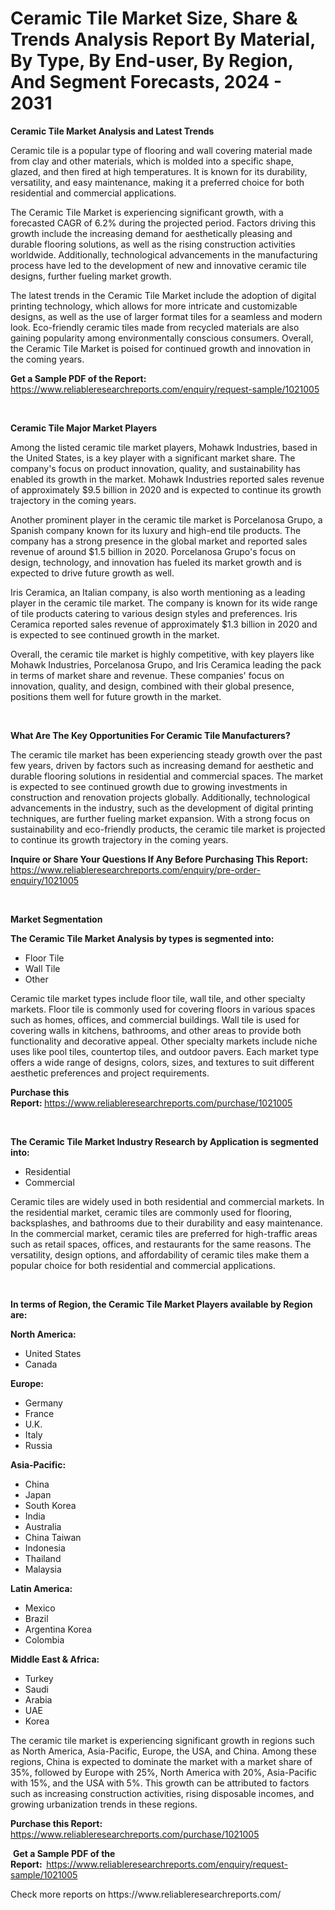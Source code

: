 <p><h1>Ceramic Tile Market Size, Share & Trends Analysis Report By Material, By Type, By End-user, By Region, And Segment Forecasts, 2024 - 2031</h1></p><p><strong>Ceramic Tile Market Analysis and Latest Trends</strong></p>
<p><p>Ceramic tile is a popular type of flooring and wall covering material made from clay and other materials, which is molded into a specific shape, glazed, and then fired at high temperatures. It is known for its durability, versatility, and easy maintenance, making it a preferred choice for both residential and commercial applications.</p><p>The Ceramic Tile Market is experiencing significant growth, with a forecasted CAGR of 6.2% during the projected period. Factors driving this growth include the increasing demand for aesthetically pleasing and durable flooring solutions, as well as the rising construction activities worldwide. Additionally, technological advancements in the manufacturing process have led to the development of new and innovative ceramic tile designs, further fueling market growth.</p><p>The latest trends in the Ceramic Tile Market include the adoption of digital printing technology, which allows for more intricate and customizable designs, as well as the use of larger format tiles for a seamless and modern look. Eco-friendly ceramic tiles made from recycled materials are also gaining popularity among environmentally conscious consumers. Overall, the Ceramic Tile Market is poised for continued growth and innovation in the coming years.</p></p>
<p><strong>Get a Sample PDF of the Report:&nbsp;</strong> <a href="https://www.reliableresearchreports.com/enquiry/request-sample/1021005">https://www.reliableresearchreports.com/enquiry/request-sample/1021005</a></p>
<p>&nbsp;</p>
<p><strong>Ceramic Tile Major Market Players</strong></p>
<p><p>Among the listed ceramic tile market players, Mohawk Industries, based in the United States, is a key player with a significant market share. The company's focus on product innovation, quality, and sustainability has enabled its growth in the market. Mohawk Industries reported sales revenue of approximately $9.5 billion in 2020 and is expected to continue its growth trajectory in the coming years.</p><p>Another prominent player in the ceramic tile market is Porcelanosa Grupo, a Spanish company known for its luxury and high-end tile products. The company has a strong presence in the global market and reported sales revenue of around $1.5 billion in 2020. Porcelanosa Grupo's focus on design, technology, and innovation has fueled its market growth and is expected to drive future growth as well.</p><p>Iris Ceramica, an Italian company, is also worth mentioning as a leading player in the ceramic tile market. The company is known for its wide range of tile products catering to various design styles and preferences. Iris Ceramica reported sales revenue of approximately $1.3 billion in 2020 and is expected to see continued growth in the market.</p><p>Overall, the ceramic tile market is highly competitive, with key players like Mohawk Industries, Porcelanosa Grupo, and Iris Ceramica leading the pack in terms of market share and revenue. These companies' focus on innovation, quality, and design, combined with their global presence, positions them well for future growth in the market.</p></p>
<p>&nbsp;</p>
<p><strong>What Are The Key Opportunities For Ceramic Tile Manufacturers?</strong></p>
<p><p>The ceramic tile market has been experiencing steady growth over the past few years, driven by factors such as increasing demand for aesthetic and durable flooring solutions in residential and commercial spaces. The market is expected to see continued growth due to growing investments in construction and renovation projects globally. Additionally, technological advancements in the industry, such as the development of digital printing techniques, are further fueling market expansion. With a strong focus on sustainability and eco-friendly products, the ceramic tile market is projected to continue its growth trajectory in the coming years.</p></p>
<p><strong>Inquire or Share Your Questions If Any Before Purchasing This Report:</strong> <a href="https://www.reliableresearchreports.com/enquiry/pre-order-enquiry/1021005">https://www.reliableresearchreports.com/enquiry/pre-order-enquiry/1021005</a></p>
<p>&nbsp;</p>
<p><strong>Market Segmentation</strong></p>
<p><strong>The Ceramic Tile Market Analysis by types is segmented into:</strong></p>
<p><ul><li>Floor Tile</li><li>Wall Tile</li><li>Other</li></ul></p>
<p><p>Ceramic tile market types include floor tile, wall tile, and other specialty markets. Floor tile is commonly used for covering floors in various spaces such as homes, offices, and commercial buildings. Wall tile is used for covering walls in kitchens, bathrooms, and other areas to provide both functionality and decorative appeal. Other specialty markets include niche uses like pool tiles, countertop tiles, and outdoor pavers. Each market type offers a wide range of designs, colors, sizes, and textures to suit different aesthetic preferences and project requirements.</p></p>
<p><strong>Purchase this Report:&nbsp;</strong><a href="https://www.reliableresearchreports.com/purchase/1021005">https://www.reliableresearchreports.com/purchase/1021005</a></p>
<p>&nbsp;</p>
<p><strong>The Ceramic Tile Market Industry Research by Application is segmented into:</strong></p>
<p><ul><li>Residential</li><li>Commercial</li></ul></p>
<p><p>Ceramic tiles are widely used in both residential and commercial markets. In the residential market, ceramic tiles are commonly used for flooring, backsplashes, and bathrooms due to their durability and easy maintenance. In the commercial market, ceramic tiles are preferred for high-traffic areas such as retail spaces, offices, and restaurants for the same reasons. The versatility, design options, and affordability of ceramic tiles make them a popular choice for both residential and commercial applications.</p></p>
<p>&nbsp;</p>
<p><strong>In terms of Region, the Ceramic Tile Market Players available by Region are:</strong></p>
<p>
    <p> <strong> North America: </strong>
        <ul>
            <li>United States</li>
            <li>Canada</li>
        </ul>
        </p> 
    <p> <strong> Europe: </strong>
        <ul>
            <li>Germany</li>
            <li>France</li>
            <li>U.K.</li>
            <li>Italy</li>
            <li>Russia</li>
        </ul>
        </p> 
    <p> <strong> Asia-Pacific: </strong>
        <ul>
            <li>China</li>
            <li>Japan</li>
            <li>South Korea</li>
            <li>India</li>
            <li>Australia</li>
            <li>China Taiwan</li>
            <li>Indonesia</li>
            <li>Thailand</li>
            <li>Malaysia</li>
        </ul>
        </p> 
    <p> <strong> Latin America: </strong>
        <ul>
            <li>Mexico</li>
            <li>Brazil</li>
            <li>Argentina Korea</li>
            <li>Colombia</li>
        </ul>
        </p> 
    <p> <strong> Middle East & Africa: </strong>
        <ul>
            <li>Turkey</li>
            <li>Saudi</li>
            <li>Arabia</li>
            <li>UAE</li>
            <li>Korea</li>
        </ul>
    </p>
    </p>
<p><p>The ceramic tile market is experiencing significant growth in regions such as North America, Asia-Pacific, Europe, the USA, and China. Among these regions, China is expected to dominate the market with a market share of 35%, followed by Europe with 25%, North America with 20%, Asia-Pacific with 15%, and the USA with 5%. This growth can be attributed to factors such as increasing construction activities, rising disposable incomes, and growing urbanization trends in these regions.</p></p>
<p><strong>Purchase this Report: </strong><a href="https://www.reliableresearchreports.com/purchase/1021005">https://www.reliableresearchreports.com/purchase/1021005</a></p>
<p>&nbsp;<strong>Get a Sample PDF of the Report:&nbsp;&nbsp;</strong><a href="https://www.reliableresearchreports.com/enquiry/request-sample/1021005">https://www.reliableresearchreports.com/enquiry/request-sample/1021005</a></p>
<p><strong></strong></p>
<p>Check more reports on https://www.reliableresearchreports.com/</p>